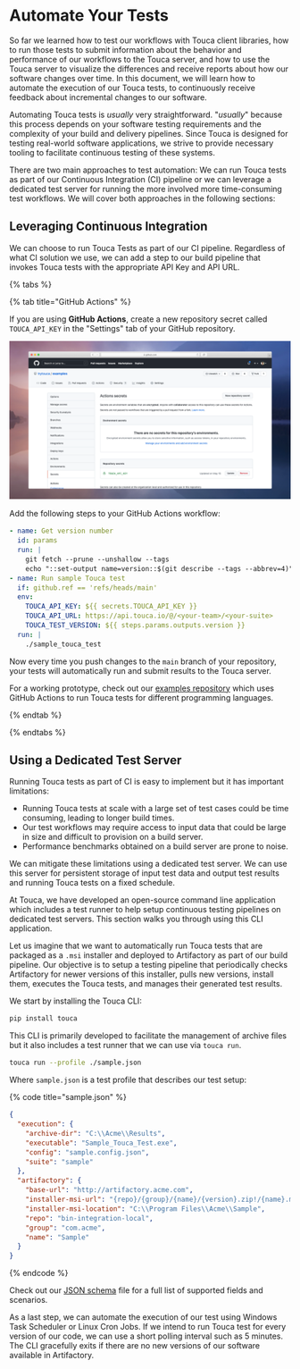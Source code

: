 # Automate Your Tests

So far we learned how to test our workflows with Touca client libraries, how to
run those tests to submit information about the behavior and performance of our
workflows to the Touca server, and how to use the Touca server to visualize the
differences and receive reports about how our software changes over time. In
this document, we will learn how to automate the execution of our Touca tests,
to continuously receive feedback about incremental changes to our software.

Automating Touca tests is _usually_ very straightforward. "_usually_" because
this process depends on your software testing requirements and the complexity of
your build and delivery pipelines. Since Touca is designed for testing
real-world software applications, we strive to provide necessary tooling to
facilitate continuous testing of these systems.

There are two main approaches to test automation: We can run Touca tests as part
of our Continuous Integration (CI) pipeline or we can leverage a dedicated test
server for running the more involved more time-consuming test workflows. We will
cover both approaches in the following sections:

## Leveraging Continuous Integration

We can choose to run Touca Tests as part of our CI pipeline. Regardless of what
CI solution we use, we can add a step to our build pipeline that invokes Touca
tests with the appropriate API Key and API URL.

{% tabs %}

{% tab title="GitHub Actions" %}

If you are using **GitHub Actions**, create a new repository secret called
`TOUCA_API_KEY` in the "Settings" tab of your GitHub repository.

![Add TOUCA_API_KEY as a repository secret](../.gitbook/assets/touca-automate-secret.png)

Add the following steps to your GitHub Actions workflow:

```yaml
- name: Get version number
  id: params
  run: |
    git fetch --prune --unshallow --tags
    echo "::set-output name=version::$(git describe --tags --abbrev=4)"
- name: Run sample Touca test
  if: github.ref == 'refs/heads/main'
  env:
    TOUCA_API_KEY: ${{ secrets.TOUCA_API_KEY }}
    TOUCA_API_URL: https://api.touca.io/@/<your-team>/<your-suite>
    TOUCA_TEST_VERSION: ${{ steps.params.outputs.version }}
  run: |
    ./sample_touca_test
```

Now every time you push changes to the `main` branch of your repository, your
tests will automatically run and submit results to the Touca server.

For a working prototype, check out our
[examples repository](https://github.com/trytouca/examples) which uses GitHub
Actions to run Touca tests for different programming languages.

{% endtab %}

{% endtabs %}

## Using a Dedicated Test Server

Running Touca tests as part of CI is easy to implement but it has important
limitations:

- Running Touca tests at scale with a large set of test cases could be time
  consuming, leading to longer build times.
- Our test workflows may require access to input data that could be large in
  size and difficult to provision on a build server.
- Performance benchmarks obtained on a build server are prone to noise.

We can mitigate these limitations using a dedicated test server. We can use this
server for persistent storage of input test data and output test results and
running Touca tests on a fixed schedule.

At Touca, we have developed an open-source command line application which
includes a test runner to help setup continuous testing pipelines on dedicated
test servers. This section walks you through using this CLI application.

Let us imagine that we want to automatically run Touca tests that are packaged
as a `.msi` installer and deployed to Artifactory as part of our build pipeline.
Our objective is to setup a testing pipeline that periodically checks
Artifactory for newer versions of this installer, pulls new versions, install
them, executes the Touca tests, and manages their generated test results.

We start by installing the Touca CLI:

```bash
pip install touca
```

This CLI is primarily developed to facilitate the management of archive files
but it also includes a test runner that we can use via `touca run`.

```bash
touca run --profile ./sample.json
```

Where `sample.json` is a test profile that describes our test setup:

{% code title="sample.json" %}

```json
{
  "execution": {
    "archive-dir": "C:\\Acme\\Results",
    "executable": "Sample_Touca_Test.exe",
    "config": "sample.config.json",
    "suite": "sample"
  },
  "artifactory": {
    "base-url": "http://artifactory.acme.com",
    "installer-msi-url": "{repo}/{group}/{name}/{version}.zip!/{name}.msi",
    "installer-msi-location": "C:\\Program Files\\Acme\\Sample",
    "repo": "bin-integration-local",
    "group": "com.acme",
    "name": "Sample"
  }
}
```

{% endcode %}

Check out our
[JSON schema](https://github.com/trytouca/touca-python/blob/main/touca/cli/config/profile.schema.json)
file for a full list of supported fields and scenarios.

As a last step, we can automate the execution of our test using Windows Task
Scheduler or Linux Cron Jobs. If we intend to run Touca test for every version
of our code, we can use a short polling interval such as 5 minutes. The CLI
gracefully exits if there are no new versions of our software available in
Artifactory.
